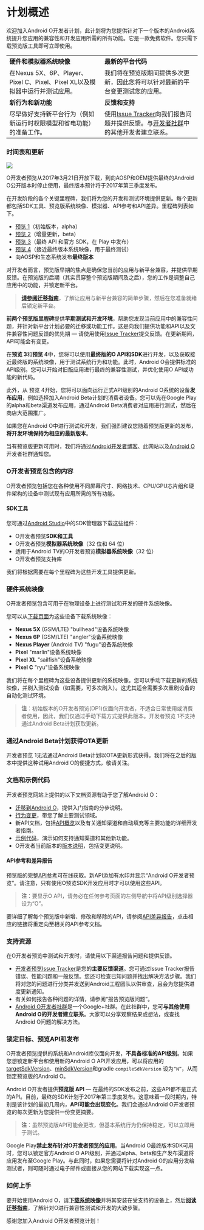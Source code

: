 # 计划概述
欢迎加入Android O开发者计划，此计划将为您提供针对下一个版本的Android系统提升您应用的兼容性和开发应用所需的所有功能。它是一款免费软件。您只需下载预览版工具即可立即使用。

|||
|:-----|:-----|
|**硬件和模拟器系统映像**|**最新的平台代码**|
|在Nexus 5X、6P、Player、Pixel C、Pixel、Pixel XL以及模拟器中运行并测试应用。|我们将在预览版期间提供多次更新，因此您将可以针对最新的平台变更测试您的应用。|
|**新行为和新功能**|**反馈和支持**|
|尽早做好支持新平台行为（例如新运行时权限模型和省电功能）的准备工作。|使用[Issue Tracker](https://developer.android.google.cn/preview/bugs)向我们报告问题并提供反馈。与[开发者社群](https://developer.android.google.cn/preview/dev-community)中的其他开发者建立联系。|

### 时间表和更新
![](../images/preview-overview/o-preview-updates.svg)

O开发者预览从2017年3月21日开放下载，到向AOSP和OEM提供最终的Android O公开版本时停止使用，最终版本预计将于2017年第三季度发布。

在开发阶段的各个关键里程碑，我们将为您的开发和测试环境提供更新。每个更新都包括SDK工具、预览版系统映像、模拟器、API参考和API差异。里程碑列表如下。
* [预览 1](release-notes.html)（初始版本，alpha）
* [预览 2](release-notes.html)（增量更新，beta）
* [预览 3](release-notes.html)（最终 API 和官方 SDK，在 Play 中发布）
* [预览 4](release-notes.html)（接近最终版本系统映像，用于最终测试）
* 向AOSP和生态系统发布**最终版本**

对开发者而言，预览版早期的焦点是确保您当前的应用与新平台兼容，并提供早期反馈。在预览版的后期（其实贯穿整个预览版期间及之后），您的工作是调整自己应用中的功能，并锁定新平台。

> [**请参阅迁移指南**](migration.html)，了解让应用与新平台兼容的简单步骤，然后在您准备就绪后锁定新平台。

**前两个预览版里程碑**提供**早期测试和开发环境**，帮助您发现当前应用中的兼容性问题，并针对新平台计划必要的迁移或功能工作。这是向我们提供功能和API以及文件兼容性问题反馈的优先期 — 请使用使用[Issue Tracker](https://developer.android.google.cn/preview/bugs)提交反馈。在更新期间，API可能会有变更。

在**预览 3**和**预览 4**中，您将可以使用**最终版的O API和SDK**进行开发，以及获取接近最终版的系统映像，用于测试系统行为和功能。此时，Android O会提供标准的API级别。您可以开始对旧版应用进行最终的兼容性测试，并优化使用O API或功能的新代码。

此外，从 预览 4开始，您将可以面向运行正式API级别的Android O系统的设备**发布应用**，例如选择加入Android Beta计划的消费者设备。您可以先在Google Play的alpha和beta渠道发布应用，通过Android Beta消费者对应用进行测试，然后在商店大范围推广。

如果您在Android O中进行测试和开发，我们强烈建议您随着预览版更新的发布，**将开发环境保持为相应的最新版本**。

当有预览版更新可用时，我们将通过[Android开发者博客](http://android-developers.blogspot.com/)、此网站以及[Android O](https://developer.android.google.cn/preview/dev-community)开发者社群通知您。

### O开发者预览包含的内容
O开发者预览包括您在各种使用不同屏幕尺寸、网络技术、CPU/GPU芯片组和硬件架构的设备中测试现有应用所需的所有功能。

#### SDK工具
您可通过[Android Studio](https://developer.android.google.cn/studio/intro/update.html)中的SDK管理器下载这些组件：
* O开发者预览**SDK和工具**
* O开发者预览**模拟器系统映像**（32 位和 64 位）
* 适用于Android TV的O开发者预览**模拟器系统映像**（32 位）
* O开发者预览支持库

我们将根据需要在每个里程碑为这些开发工具提供更新。

### 硬件系统映像
O开发者预览包含可用于在物理设备上进行测试和开发的硬件系统映像。

您可以从[下载页面](download.html)为这些设备下载系统映像：
* **Nexus 5X** (GSM/LTE) "bullhead"设备系统映像
* **Nexus 6P** (GSM/LTE) "angler"设备系统映像
* **Nexus Player** (Android TV) "fugu"设备系统映像
* **Pixel** "marlin"设备系统映像
* **Pixel XL** "sailfish"设备系统映像
* **Pixel C** "ryu"设备系统映像

我们将在每个里程碑为这些设备提供更新的系统映像。您可以手动下载更新的系统映像，并刷入测试设备（如需要，可多次刷入）。这尤其适合需要多次重刷设备的自动化测试环境。

> **注**：初始版本的O开发者预览(DP1)仅面向开发者，不适合日常使用或消费者使用，因此，我们仅通过手动下载方式提供此版本。开发者预览 1不支持通过Android Beta计划获取更新。

### 通过Android Beta计划获得OTA更新
开发者预览 1无法通过Android Beta计划以OTA更新形式获得。我们将在之后的版本中提供这种试用Android O的便捷方式，敬请关注。

### 文档和示例代码
开发者预览网站上提供的以下文档资源有助于您了解Android O：
* [迁移到Android O](migration.html)，提供入门指南的分步说明。
* [行为变更](behavior-changes.html)，带您了解主要测试领域。
* 新API文档，包括[API概览](api-overview.html)以及有关通知渠道和自动填充等主要功能的详细开发者指南。
* [示例代码](o-samples.html)，演示如何支持通知渠道和其他新功能。
* O开发者当前版本的[版本说明](release-notes.html)，包括变更说明。

#### API参考和差异报告
预览版的完整[API参考](https://developer.android.google.cn/reference/index.html)可在线获取。新API添加有水印并显示“Android O开发者预览”。请注意，只有使用O预览SDK开发应用时才可以使用这些API。

> **注**：要显示O API，请务必在任何参考页面的左侧导航中将API级别选择器设为“O”。

要详细了解每个预览版中新增、修改和移除的API，请参阅[API差异报告](https://developer.android.google.cn/sdk/api_diff/o-dp1/changes.html)，点击相应的链接将重定向至相关的API参考文档。

### 支持资源
在O开发者预览中测试和开发时，请使用以下渠道报告问题和提供反馈。
* [开发者预览Issue Tracker](https://issuetracker.google.com/issues?q=componentid:190602%20status:open&s=modified_time:desc)是您的**主要反馈渠道**。您可通过Issue Tracker报告错误、性能问题和一般反馈。您还可检查已知问题并找出解决方法步骤。我们将对您的问题进行分类并发送到Android工程团队以供审查，且会为您提供进度更新通知。
* 有关如何报告各种问题的详情，请参阅“报告预览版问题”。
* [Android O开发者社群](https://developer.android.google.cn/dev-community)是一个Google+社群。在此社群中，您可**与其他使用Android O的开发者建立联系**。大家可以分享观察结果或想法，或查找Android O问题的解决方法。

### 锁定目标、预览API和发布
O开发者预览提供的系统和Android库仅面向开发，**不具备标准的API级别**。如果您想锁定新平台和使用新的Android O API开发应用，可以将应用的 [targetSdkVersion](https://developer.android.google.cn/guide/topics/manifest/uses-sdk-element.html)、[minSdkVersion](https://developer.android.google.cn/guide/topics/manifest/uses-sdk-element.html)和gradle `compileSdkVersion` 设为`“N”`，从而锁定预览版的Android O。

Android O开发者提供**预览版 API** — 在最终的SDK发布之前，这些API都不是正式的API。目前，最终的SDK计划于2017年第三季度发布。这意味着一段时期内，特别是该计划的最初几周内，**API可能会出现变化**。我们会通过Android O开发者预览的每次更新为您提供一份变更摘要。

> **注**：虽然预览版API可能会更改，但基本系统行为仍保持稳定，可以立即用于测试。

Google Play**禁止发布针对O开发者预览的应用**。当Android O最终版本SDK可用时，您可以锁定官方Android O API级别，并通过alpha、beta和生产发布渠道将应用发布至Google Play。与此同时，如果您需要将针对Android O的应用分发给测试者，则可随时通过电子邮件或直接从您的网站下载实现这一点。

### 如何上手
要开始使用Android O，请[**下载系统映像**](downloads.html)并将其安装在受支持的设备上，然后[**阅读迁移指南**](migration.html)，了解针对O进行兼容性测试和开发的大致步骤。

感谢您加入Android O开发者预览计划！

